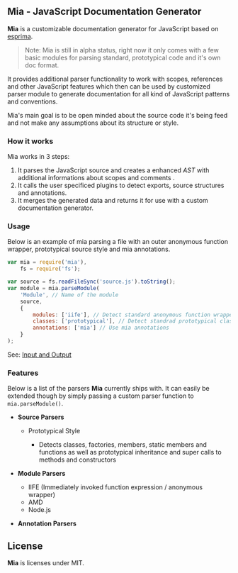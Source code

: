 ## Mia - JavaScript Documentation Generator

**Mia** is a customizable documentation generator for JavaScript based on [esprima](https://github.com/ariya/esprima).

> Note: Mia is still in alpha status, right now it only comes with a few basic modules for parsing standard, prototypical code and it's own doc format.

It provides additional parser functionality to work with scopes, references and 
other JavaScript features which then can be used by customized parser module to 
generate documentation for all kind of JavaScript patterns and conventions.

Mia's main goal is to be open minded about the source code it's being feed and 
not make any assumptions about its structure or style.


### How it works

Mia works in 3 steps:

1. It parses the JavaScript source and creates a enhanced *AST* with additional informations about scopes and comments .
2. It calls the user specificed plugins to detect exports, source structures and annotations.
3. It merges the generated data and returns it for use with a custom documentation generator.


### Usage

Below is an example of mia parsing a file with an outer anonymous function 
wrapper, prototypical source style and mia annotations.

```javascript
var mia = require('mia'),
    fs = require('fs');

var source = fs.readFileSync('source.js').toString();
var module = mia.parseModule(
    'Module', // Name of the module
    source, 
    {
        modules: ['iife'], // Detect standard anonymous function wrappers
        classes: ['prototypical'], // Detect standrad prototypical classes
        annotations: ['mia'] // Use mia annotations
    }
);
```
See: [Input and Output](https://gist.github.com/BonsaiDen/6262270)


### Features

Below is a list of the parsers **Mia** currently ships with. 
It can easily be extended though by simply passing a custom parser function to `mia.parseModule()`.

- __Source Parsers__
    
    - Prototypical Style

        - Detects classes, factories, members, static members and functions as well as prototypical inheritance and super calls to methods and constructors

- __Module Parsers__
    
    - IIFE (Immediately invoked function expression / anonymous wrapper)
    - AMD
    - Node.js

- __Annotation Parsers__


## License

**Mia** is licenses under MIT.

